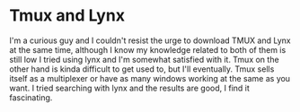 # Tmux and Lynx

I'm a curious guy and I couldn't resist the urge to download TMUX and Lynx at the same time, although I know my knowledge related to both of them is still low
I tried using lynx and I'm somewhat satisfied with it. Tmux on the other hand is kinda difficult to get used to, but I'll eventually. Tmux sells itself as a
multiplexer or have as many windows working at the same as you want. I tried searching with lynx and the results are good, I find it fascinating. 
